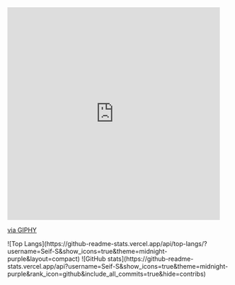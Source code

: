 <iframe src="https://giphy.com/embed/xNzWXduun3uwTyN56I" width="480" height="480" style="" frameBorder="0" class="giphy-embed" allowFullScreen></iframe><p><a href="https://giphy.com/gifs/retro-8bit-16bit-xNzWXduun3uwTyN56I">via GIPHY</a></p>
![Top Langs](https://github-readme-stats.vercel.app/api/top-langs/?username=Seif-S&show_icons=true&theme=midnight-purple&layout=compact)
![GitHub stats](https://github-readme-stats.vercel.app/api?username=Seif-S&show_icons=true&theme=midnight-purple&rank_icon=github&include_all_commits=true&hide=contribs)
<!--
**Seif-S/Seif-S** is a ✨ _special_ ✨ repository because its `README.md` (this file) appears on your GitHub profile.
-->
